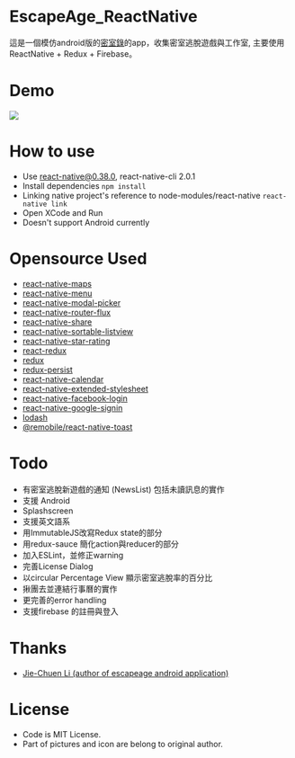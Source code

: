 # EscapeAge_ReactNative
這是一個模仿android版的[密室錄](https://play.google.com/store/apps/details?id=com.easuno.escape&hl=zh_TW)的app，收集密室逃脫遊戲與工作室, 主要使用ReactNative + Redux + Firebase。

# Demo

![](http://i.giphy.com/l44QBlXFwfINl2dWw.gif)

# How to use

- Use react-native@0.38.0, react-native-cli 2.0.1
- Install dependencies ```npm install```
- Linking native project's reference to node-modules/react-native ```react-native link```
- Open XCode and Run
- Doesn't support Android currently

# Opensource Used

- [react-native-maps](https://github.com/airbnb/react-native-maps)
- [react-native-menu](https://github.com/jaysoo/react-native-menu)
- [react-native-modal-picker](https://github.com/d-a-n/react-native-modal-picker)
- [react-native-router-flux](https://github.com/aksonov/react-native-router-flux)
- [react-native-share](https://github.com/EstebanFuentealba/react-native-share)
- [react-native-sortable-listview](https://github.com/deanmcpherson/react-native-sortable-listview)
- [react-native-star-rating](https://github.com/djchie/react-native-star-rating)
- [react-redux](https://github.com/reactjs/react-redux)
- [redux](https://github.com/reactjs/redux)
- [redux-persist](https://github.com/rt2zz/redux-persist)
- [react-native-calendar](https://github.com/christopherdro/react-native-calendar)
- [react-native-extended-stylesheet](https://github.com/vitalets/react-native-extended-stylesheet)
- [react-native-facebook-login](https://github.com/magus/react-native-facebook-login)
- [react-native-google-signin](https://github.com/devfd/react-native-google-signin)
- [lodash](https://lodash.com/)
- [@remobile/react-native-toast](https://github.com/remobile/react-native-toast)


# Todo
- 有密室逃脫新遊戲的通知 (NewsList) 包括未讀訊息的實作
- 支援 Android 
- Splashscreen
- 支援英文語系
- 用ImmutableJS改寫Redux state的部分
- 用redux-sauce 簡化action與reducer的部分
- 加入ESLint，並修正warning
- 完善License Dialog
- 以circular Percentage View 顯示密室逃脫率的百分比
- 揪團去並連結行事曆的實作
- 更完善的error handling
- 支援firebase 的註冊與登入

# Thanks
- [Jie-Chuen Li (author of escapeage android application)](https://www.linkedin.com/pub/jason-li/94/949/a43)

# License
- Code is MIT License.
- Part of pictures and icon are belong to original author.
